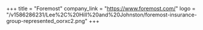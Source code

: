 +++
title = "Foremost"
company_link = "https://www.foremost.com/"
logo = "/v1586286231/Lee%2C%20Hill%20and%20Johnston/foremost-insurance-group-represented_oorxc2.png"
+++